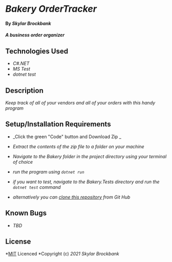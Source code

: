 # _Bakery OrderTracker_

#### By _**Skylar Brockbank**_

#### _A business order organizer_

## Technologies Used

* _C#.NET_
* _MS Test_
* _dotnet test_

## Description

_Keep track of all of your vendors and all of your orders with this handy program_

## Setup/Installation Requirements

* _Click the green "Code" button and Download Zip _
* _Extract the contents of the zip file to a folder on your machine_
* _Navigate to the Bakery folder in the project directory using your terminal of choice_
* _run the program using `dotnet run`_

* _if you want to test, navigate to the Bakery.Tests directory and run the `dotnet test` command_

* _alternatively you can [clone this repository](https://www.learnhowtoprogram.com/introduction-to-programming/git-html-and-css/practice-github-remote-repositories) from Git Hub_

## Known Bugs

* _TBD_

## License

*[MIT](https://opensource.org/licenses/MIT) Licenced
*Copyright (c) _2021_ _Skylar Brockbank_